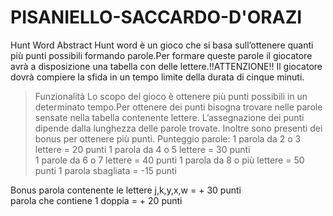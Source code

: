 # PISANIELLO-SACCARDO-D'ORAZI

Hunt Word
Abstract
Hunt word è un gioco che si basa sull’ottenere quanti più punti possibili formando parole.Per formare queste parole il giocatore avrà a disposizione una tabella con delle lettere.!!ATTENZIONE!! Il giocatore dovrà compiere la sfida in un tempo limite della durata di cinque minuti.

> Funzionalità
Lo scopo del gioco è ottenere più punti possibili in un determinato tempo.Per ottenere dei punti bisogna trovare nelle parole sensate nella tabella contenente lettere. L’assegnazione dei punti dipende dalla lunghezza delle parole trovate. Inoltre sono presenti dei bonus per ottenere più punti.
Punteggio parole:
1 parola da 2 o 3 lettere = 20 punti 
1 parola da 4 o 5 lettere = 30 punti   
1 parole da 6 o 7 lettere = 40 punti 
1 parola da 8 o più lettere = 50 punti 
1 parola sbagliata = -15 punti  

Bonus 
parola contenente le lettere j,k,y,x,w = + 30 punti  
parola che contiene 1 doppia = + 20 punti
